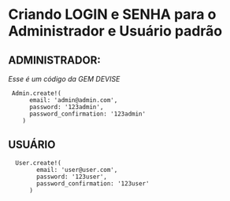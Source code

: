 # Criando LOGIN e SENHA para o Administrador e Usuário padrão

## ADMINISTRADOR:
*Esse é um código da GEM DEVISE*
~~~
 Admin.create!(
      email: 'admin@admin.com',
      password: '123admin',
      password_confirmation: '123admin'
    )
~~~

## USUÁRIO
~~~
  User.create!(
        email: 'user@user.com',
        password: '123user',
        password_confirmation: '123user'
      )
~~~
